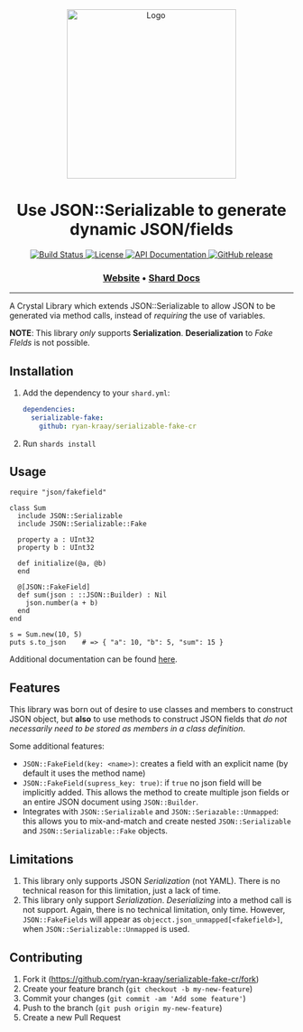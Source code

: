 <div align="center">
  <a href="https://github.com/ryan-kraay/serializable-fake-cr/" target="_blank" rel="noopener noreferrer">
    <img width="300" src="https://raw.githubusercontent.com/ryan-kraay/serializable-fake-cr/master/assets/logo.png" alt="Logo">
  </a>
  
  <h1>Use JSON::Serializable to generate dynamic JSON/fields</h1>
  
  <p>
    <a href="https://github.com/ryan-kraay/serializable-fake-cr/actions/workflows/ci.yml">
      <img src="https://github.com/ryan-kraay/serializable-fake-cr/actions/workflows/ci.yml/badge.svg" alt="Build Status">
    </a>
    <a href="https://github.com/ryan-kraay/serializable-fake-cr/blob/main/LICENSE">
      <img src="https://img.shields.io/github/license/ryan-kraay/serializable-fake-cr.svg" alt="License">
    </a>
    <a href="https://ryan-kraay.github.io/serializable-fake-cr/index.html">
      <img src="https://img.shields.io/badge/documentation-API-f06" alt="API Documentation">
    </a>
    <a href="https://github.com/ryan-kraay/serializable-fake-cr/releases">
      <img src="https://img.shields.io/github/release/ryan-kraay/serializable-fake-cr.svg" alt="GitHub release">
    </a>
  </p>

  <h3>
    <a href="https://github.com/ryan-kraay/serializable-fake-cr/">Website</a>
    <span> • </span>
    <a href="https://ryan-kraay.github.io/serializable-fake-cr/index.html">Shard Docs</a>
  </h3>
</div>

<hr/>


A Crystal Library which extends JSON::Serializable to allow JSON to be generated via method calls, instead of _requiring_ the use of variables.

**NOTE**:  This library _only_ supports **Serialization**.  **Deserialization** to _Fake FIelds_ is not possible.

## Installation

1. Add the dependency to your `shard.yml`:

   ```yaml
   dependencies:
     serializable-fake:
       github: ryan-kraay/serializable-fake-cr
   ```

2. Run `shards install`

## Usage

```crystal
require "json/fakefield"

class Sum
  include JSON::Serializable
  include JSON::Serializable::Fake

  property a : UInt32
  property b : UInt32

  def initialize(@a, @b)
  end

  @[JSON::FakeField]
  def sum(json : ::JSON::Builder) : Nil
    json.number(a + b)
  end
end

s = Sum.new(10, 5)
puts s.to_json    # => { "a": 10, "b": 5, "sum": 15 }
```

Additional documentation can be found [here](https://ryan-kraay.github.io/serializable-fake-cr/JSON/Serializable/Fake.html).

## Features

This library was born out of desire to use classes and members to construct JSON object, but **also** to use methods to construct JSON fields that _do not necessarily need to be stored as members in a class definition_.

Some additional features:
* `JSON::FakeField(key: <name>)`:  creates a field with an explicit name (by default it uses the method name)
* `JSON::FakeField(supress_key: true)`:  if `true` no json field will be implicitly added.  This allows the method to create multiple json fields or an entire JSON document using `JSON::Builder`.
* Integrates with `JSON::Serializable` and `JSON::Seriazable::Unmapped`:  this allows you to mix-and-match and create nested `JSON::Serializable` and `JSON::Serializable::Fake` objects.

## Limitations

1. This library only supports JSON _Serialization_ (not YAML).  There is no technical reason for this limitation, just a lack of time.
2. This library only support _Serialization_.  _Deserializing_ into a method call is not support.  Again, there is no technical limitation, only time.  However, `JSON::FakeFields` will appear as `objecct.json_unmapped[<fakefield>]`, when `JSON::Serializable::Unmapped` is used.

## Contributing

1. Fork it (<https://github.com/ryan-kraay/serializable-fake-cr/fork>)
2. Create your feature branch (`git checkout -b my-new-feature`)
3. Commit your changes (`git commit -am 'Add some feature'`)
4. Push to the branch (`git push origin my-new-feature`)
5. Create a new Pull Request
